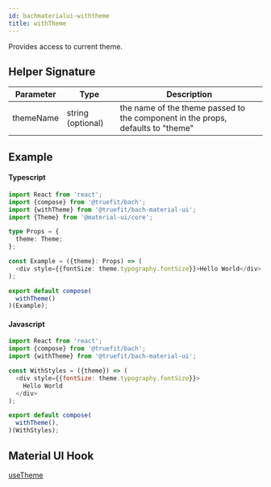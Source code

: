 ```yaml
---
id: bachmaterialui-withtheme
title: withTheme
---
```


Provides access to current theme.

## Helper Signature

| Parameter | Type              | Description                                                                     |
| --------- | ----------------- | ------------------------------------------------------------------------------- |
| themeName | string (optional) | the name of the theme passed to the component in the props, defaults to "theme" |

## Example

#### Typescript

```Typescript
import React from 'react';
import {compose} from '@truefit/bach';
import {withTheme} from '@truefit/bach-material-ui';
import {Theme} from '@material-ui/core';

type Props = {
  theme: Theme;
};

const Example = ({theme}: Props) => (
  <div style={{fontSize: theme.typography.fontSize}}>Hello World</div>
);

export default compose(
  withTheme()
)(Example);

```

#### Javascript

```Javascript
import React from 'react';
import {compose} from '@truefit/bach';
import {withTheme} from '@truefit/bach-material-ui';

const WithStyles = ({theme}) => (
  <div style={{fontSize: theme.typography.fontSize}}>
    Hello World
  </div>
);

export default compose(
  withTheme(),
)(WithStyles);
```

## Material UI Hook

[useTheme](https://material-ui.com/styles/api/#usetheme-theme)

